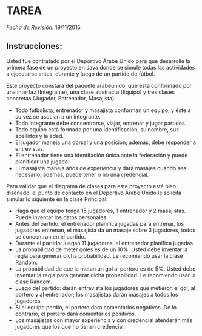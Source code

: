 # TAREA

*Fecha de Revisión*: 19/11/2015

## Instrucciones:
Usted fue contratado por el Deportivo Árabe Unido para que desarrolle la primera fase de un proyecto en Java donde se simule todas las actividades a ejecutarse antes, durante y luego de un partido de fútbol. 

Este proyecto constará del paquete arabeunido, que está conformado por una interfaz (Integrante), una clase abstracta (Equipo) y tres clases concretas (Jugador, Entrenador, Masajista):
* Todo futbolista, entrenador y masajista conforman un equipo, y éste a su vez se asocian a un integrante.
* Todo integrante debe concentrarse, viajar, entrenar y jugar partidos. 
* Todo equipo está formado por una identificación, su nombre, sus apellidos y la edad.
* El jugador maneja una dorsal y una posición; además, debe responder a entrevistas.
* El entrenador tiene una identifación única ante la federación y puede planificar una jugada. 
* El masajista maneja años de experiencia y dará masajes cuando sea necesario; además, puede tener o no una credencial.

Para validar que el diagrama de clases para este proyecto esté bien diseñado, el punto de contacto en el Deportivo Árabe Unido le solicita simular lo siguiente en la clase Principal:
* Haga que el equipo tenga 15 jugadores, 1 entrenador y 2 masajistas. Puede inventar los datos personales.
* Antes del partido: el entrenador planifica jugadas para entrenar, los jugadores entrenan, el masajista da un masaje sobre 3 jugadores, todos se concentran en el partido.
* Durante el partido: juegan 11 jugadores, el entrenador planifica jugadas.
* La probabilidad de meter goles es de un 10%. Usted debe inventar la regla para generar dicha probabilidad. Le recomiendo usar la clase Random.
* La probabilidad de que le metan un gol al portero es de 5%. Usted debe inventar la regla para generar dicha probabilidad. Le recomiendo usar la clase Random.
* Luego del partido: darán entrevista los jugadores que metieron el gol, al portero y al entrenador; los masajistas darán masajes a todos los jugadores.
* Si el equipo perdió, el portero dará comentarios negativos. De lo contrario, el portero dará comentarios positivos.
* Los masajistas con mayor experiencia y con credencial atenderán más jugadores que los que no tienen credencial.
